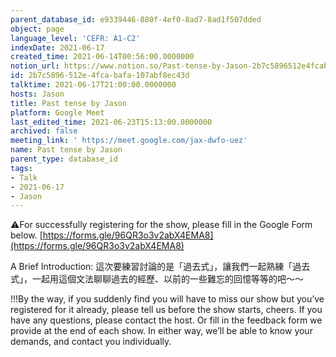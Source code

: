 ```yaml
---
parent_database_id: e9339446-880f-4ef0-8ad7-8ad1f507dded
object: page
language_level: 'CEFR: A1-C2'
indexDate: 2021-06-17
created_time: 2021-06-14T00:56:00.0000000
notion_url: https://www.notion.so/Past-tense-by-Jason-2b7c5896512e4fcabafa107abf8ec43d
id: 2b7c5896-512e-4fca-bafa-107abf8ec43d
talktime: 2021-06-17T21:00:00.0000000
hosts: Jason
title: Past tense by Jason
platform: Google Meet
last_edited_time: 2021-06-23T15:13:00.0000000
archived: false
meeting_link: ' https://meet.google.com/jax-dwfo-uez'
name: Past tense by Jason
parent_type: database_id
tags:
- Talk
- 2021-06-17
- Jason
---
```


⚠️For successfully registering for the show, please fill in the Google Form below.
[https://forms.gle/96QR3o3v2abX4EMA8](https://forms.gle/96QR3o3v2abX4EMA8)

A Brief Introduction: 
這次要練習討論的是「過去式」，讓我們一起熟練「過去式」，一起用這個文法聊聊過去的經歷、以前的一些難忘的回憶等等的吧～～

!!!By the way, if you suddenly find you will have to miss our show but you’ve registered for it already, please tell us before the show starts, cheers.
If you have any questions, please contact the host. Or fill in the feedback form we provide at the end of each show. In either way, we’ll be able to know your demands, and contact you individually.


